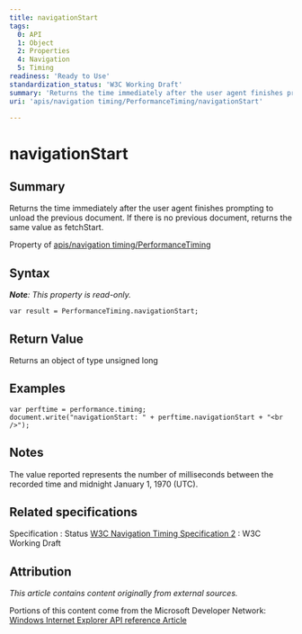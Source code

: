```yaml
---
title: navigationStart
tags:
  0: API
  1: Object
  2: Properties
  4: Navigation
  5: Timing
readiness: 'Ready to Use'
standardization_status: 'W3C Working Draft'
summary: 'Returns the time immediately after the user agent finishes prompting to unload the previous document. If there is no previous document, returns the same value as fetchStart.'
uri: 'apis/navigation timing/PerformanceTiming/navigationStart'

---
```

# navigationStart

## Summary

Returns the time immediately after the user agent finishes prompting to unload the previous document. If there is no previous document, returns the same value as fetchStart.

<span data-meta="applies_to" data-type="key">Property of <span data-type="value">[apis/navigation timing/PerformanceTiming](/apis/navigation_timing/PerformanceTiming)</span></span>

## Syntax

***Note**: This property is read-only.*

``` {.js}
var result = PerformanceTiming.navigationStart;
```

## Return Value

<span data-meta="return" data-type="key">Returns an object of type <span data-type="value">unsigned long</span></span>

## Examples

``` {.js}
var perftime = performance.timing;
document.write("navigationStart: " + perftime.navigationStart + "<br />");
```

## Notes

The value reported represents the number of milliseconds between the recorded time and midnight January 1, 1970 (UTC).

## Related specifications

Specification
:   Status
[W3C Navigation Timing Specification 2](http://www.w3.org/TR/navigation-timing-2/)
:   W3C Working Draft

## Attribution

*This article contains content originally from external sources.*

Portions of this content come from the Microsoft Developer Network: [Windows Internet Explorer API reference Article](http://msdn.microsoft.com/en-us/library/ie/hh828809%28v=vs.85%29.aspx)

